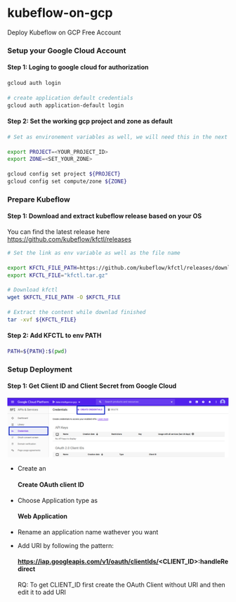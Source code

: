# kubeflow-on-gcp
Deploy Kubeflow on GCP Free Account 

### Setup your Google Cloud Account

#### Step 1: Loging to google cloud for authorization
```bash
gcloud auth login

# create application default credentials
gcloud auth application-default login 
```
#### Step 2: Set the working gcp project and zone as default
```bash
# Set as environement variables as well, we will need this in the next steps

export PROJECT=<YOUR_PROJECT_ID>
export ZONE=<SET_YOUR_ZONE>

gcloud config set project ${PROJECT}
gcloud config set compute/zone ${ZONE}
```
### Prepare Kubeflow
#### Step 1: Download and extract kubeflow release based on your OS 
You can find the latest release here https://github.com/kubeflow/kfctl/releases

```bash
# Set the link as env variable as well as the file name

export KFCTL_FILE_PATH=https://github.com/kubeflow/kfctl/releases/download/v1.0.1/kfctl_v1.0.1-0-gf3edb9b_linux.tar.gz
export KFCTL_FILE="kfctl.tar.gz"

# Download kfctl
wget $KFCTL_FILE_PATH -O $KFCTL_FILE

# Extract the content while downlad finished
tar -xvf ${KFCTL_FILE}
```
#### Step 2: Add KFCTL to env PATH
```bash
PATH=${PATH}:$(pwd)
```
### Setup Deployment
#### Step 1: Get Client ID and Client Secret from Google Cloud 
![Screenshot](api_service_credentials.png)

- Create an <h4> Create OAuth client ID </h4>
- Choose Application type as <h4> Web Application </h4>
- Rename an application name wathever you want
- Add URI by following the pattern: <h4> https://iap.googleapis.com/v1/oauth/clientIds/<CLIENT_ID>:handleRedirect </h4>
  
  RQ: To get CLIENT_ID first create the OAuth Client without URI and then edit it to add URI
 



